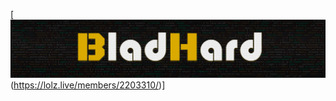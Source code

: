 [![Header](https://github.com/Bladhard/Bladhard/blob/main/Bladhard%20github.png)(https://lolz.live/members/2203310/)]
